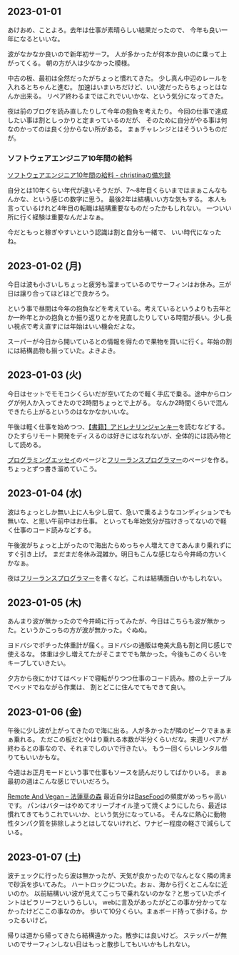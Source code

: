 ## 2023-01-01

あけおめ、ことよろ。去年は仕事が素晴らしい結果だったので、
今年も良い一年になるといいな。

波がなかなか良いので新年初サーフ。
人が多かったが何本か良いのに乗って上がってくる。
朝の方が人は少なかった模様。

中古の板、最初は全然だったがちょっと慣れてきた。
少し真ん中辺のレールを入れるとちゃんと進む。
加速はいまいちだけど、いい波だったらちょっとはなんか出来る。
リペア終わるまではこれでいいかな、という気分になってきた。

夜は前のブログを読み直したりして今年の抱負を考えたり。
今回の仕事で達成したい事は割としっかりと定まっているのだが、
そのために自分がやる事は何なのかってのは良く分からない所がある。
まぁチャレンジとはそういうものだが。

### ソフトウェアエンジニア10年間の給料

[ソフトウェアエンジニア10年間の給料 - christinaの備忘録](https://christina.hatenablog.com/entry/2023/01/01/152504)

自分とは10年くらい年代が違いそうだが、7〜8年目くらいまではまぁこんなもんかな、という感じの数字に思う。
最後2年は結構いい方な気もする。
本人も言っているけれど4年目の転職は結構重要なものだったかもしれない。
一ついい所に行く経験は重要なんだよなぁ。

今だともっと稼ぎやすいという認識は割と自分も一緒で、
いい時代になったね。

## 2023-01-02 (月)

今日は波も小さいしちょっと疲労も溜まっているのでサーフィンはお休み。三が日は譲り合ってほどほどで良かろう。

という事で昼間は今年の抱負などを考えている。考えているというよりも去年とか一昨年とかの抱負とか振り返りとかを見直したりしている時間が長い。少し長い視点で考え直すには年始はいい機会だよな。

スーパーが今日から開いているとの情報を得たので果物を買いに行く。年始の割には結構品物も揃っていた。よきよき。

## 2023-01-03 (火)

今日はセットでモモコシくらいだが空いてたので軽く手広で乗る。途中からロングが何人か入ってきたので2時間ちょっとで上がる。
なんか2時間くらいで混んできたら上がるというのはなかなかいいな。

午後は軽く仕事を始めつつ、[【書籍】アドレナリンジャンキー](【書籍】アドレナリンジャンキー.md)を読むなどする。
ひたすらリモート開発をディスるのは好きにはなれないが、全体的には読み物として読める。

[プログラミングエッセイ](プログラミングエッセイ.md)のページと[フリーランスプログラマー](フリーランスプログラマー.md)のページを作る。ちょっとずつ書き溜めていこう。

## 2023-01-04 (水)

波はちょっとしか無い上に人も少し居て、急いで乗るようなコンディションでも無いな、と思い午前中はお仕事。
といっても年始気分が抜けきってないので軽く仕事のコード読みなどする。

午後波がちょっと上がったので海出たらめっちゃ人増えてきてあんまり乗れずにすぐ引き上げ。
まだまだ冬休み混雑か。明日もこんな感じなら今井崎の方いくかなぁ。

夜は[フリーランスプログラマー](フリーランスプログラマー.md)を書くなど。これは結構面白いかもしれない。

## 2023-01-05 (木)

あんまり波が無かったので今井崎に行ってみたが、今日はこちらも波が無かった。というかこっちの方が波が無かった。ぐぬぬ。

ヨドバシでポチった体重計が届く。ヨドバシの通販は奄美大島も割と同じ感じで使えるな。
体重は少し増えてたがそこまででも無かった。今後もこのくらいをキープしていきたい。

夕方から夜にかけてはベッドで寝転がりつつ仕事のコード読み。膝の上テーブルでベッドでねながら作業は、
割とどこに住んでてもできて良い。

## 2023-01-06 (金)

午後に少し波が上がってきたので海に出る。人が多かったが隣のピークでまぁまぁ乗れる。
ただこの板だとやはり乗れる本数が半分くらいだな。来週リペアが終わるとの事なので、それまでしのいで行きたい。
もう一回くらいレンタル借りてもいいかもな。

今週はお正月モードという事で仕事もソースを読んだりしてばかりいる。
まぁ最初の週はこんな感じでいいだろう。

[Remote And Vegan – 法蓮草の森](https://records.dodgson.org/2022/12/29/remote-and-vegan/) 最近自分は[BaseFood](BaseFood.md)の頻度がめっちゃ高いです。
パンはバターはやめてオリーブオイル塗って焼くようにしたら、最近は慣れてきてもうこれでいいか、という気分になっている。
そんなに熱心に動物性タンパク質を排除しようとはしてないけれど、ワナビー程度の軽さで減らしている。

## 2023-01-07 (土)

波チェックに行ったら波は無かったが、天気が良かったのでなんとなく隣の湾まで砂浜を歩いてみた。
ハートロックについた。おぉ、海から行くとこんなに近いのか。
以前結構いい波が見えてこっちで乗れないのかな？と思っていたポイントはビラリーフというらしい。
webに言及があったがどこの事か分かってなかったけどここの事なのか。
歩いて10分くらい。まぁボード持って歩ける。かったるいけど。

帰りは道から帰ってきたら結構遠かった。散歩には良いけど。
ステッパーが無いのでサーフィンしない日はもっと散歩してもいいかもしれない。